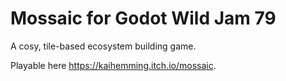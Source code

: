 # Mossaic for Godot Wild Jam 79
A cosy, tile-based ecosystem building game.

Playable here https://kaihemming.itch.io/mossaic. 
